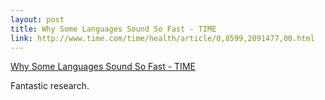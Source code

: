 ```yaml
--- 
layout: post
title: Why Some Languages Sound So Fast - TIME
link: http://www.time.com/time/health/article/0,8599,2091477,00.html
---
```

<a href=
"http://www.time.com/time/health/article/0,8599,2091477,00.html">Why
Some Languages Sound So Fast - TIME</a>

<p>Fantastic research.</p>
